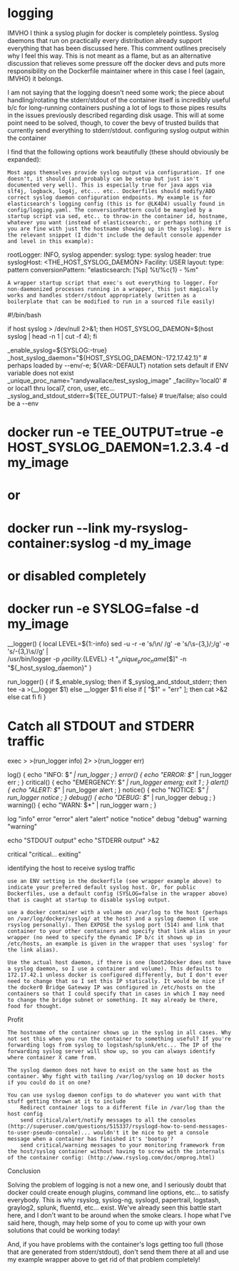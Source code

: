 logging
=======



IMVHO I think a syslog plugin for docker is completely pointless. Syslog daemons that run on practically every distribution already support everything that has been discussed here. This comment outlines precisely why I feel this way. This is not meant as a flame, but as an alternative discussion that relieves some pressure off the docker devs and puts more responsibility on the Dockerfile maintainer where in this case I feel (again, IMVHO) it belongs.

I am not saying that the logging doesn't need some work; the piece about handling/rotating the stderr/stdout of the container itself is incredibly useful b/c for long-running containers pushing a lot of logs to those pipes results in the issues previously described regarding disk usage. This will at some point need to be solved, though, to cover the bevy of trusted builds that currently send everything to stderr/stdout.
configuring syslog output within the container

I find that the following options work beautifully (these should obviously be expanded):

    Most apps themselves provide syslog output via configuration. If one doesn't, it should (and probably can be setup but just isn't documented very well). This is especially true for java apps via slf4j, logback, log4j, etc... etc.. Dockerfiles should modify/ADD correct syslog daemon configuration endpoints. My example is for elasticsearch's logging config (this is for @LK4D4) usually found in config/logging.yaml. The conversionPattern could be mangled by a startup script via sed, etc.. to throw-in the container id, hostname, whatever you want (instead of elasticsearch:, or perhaps nothing if you are fine with just the hostname showing up in the syslog). Here is the relevant snippet (I didn't include the default console appender and level in this example):

rootLogger: INFO, syslog
appender:
  syslog:
    type: syslog
    header: true
    syslogHost: <THE_HOST_SYSLOG_DAEMON>
    Facility: USER
    layout:
      type: pattern
      conversionPattern: "elasticsearch: [%p] %t/%c{1} - %m"

    A wrapper startup script that exec's out everything to logger. For non-daemonized processes running in a wrapper, this just magically works and handles stderr/stdout appropriately (written as a boilerplate that can be modified to run in a sourced file easily)

#!/bin/bash

if host syslog > /dev/null 2>&1; then HOST_SYSLOG_DAEMON=$(host syslog | head -n 1 | cut -f 4); fi

_enable_syslog=${SYSLOG:-true}
_host_syslog_daemon="${HOST_SYSLOG_DAEMON:-172.17.42.1}" # perhaps loaded by --env/-e; ${VAR:-DEFAULT} notation sets default if ENV variable does not exist
_unique_proc_name="randywallace/test_syslog_image"
_facility='local0' # or local1 thru local7, cron, user, etc...
_syslog_and_stdout_stderr=${TEE_OUTPUT:-false} # true/false; also could be a --env

# docker run -e TEE_OUTPUT=true -e HOST_SYSLOG_DAEMON=1.2.3.4 -d my_image
# or
# docker run --link my-rsyslog-container:syslog -d my_image
# or disabled completely
# docker run -e SYSLOG=false -d my_image

__logger() {
  local LEVEL=${1:-info}
  sed -u -r -e 's/\\n/ /g' -e 's/\s\-{3,}/;/g' -e 's/\-{3,}\s//g' |\
  /usr/bin/logger -p ${_facility}.${LEVEL}  -t "${_unique_proc_name}[$$]" -n "${_host_syslog_daemon}"
}

run_logger() {
  if $_enable_syslog; then
    if $_syslog_and_stdout_stderr; then
      tee -a >(__logger $1)
    else
      __logger $1
    fi
  else
    if [ "$1" = "err" ]; then
      cat >&2
    else
      cat
    fi
  fi
}

# Catch all STDOUT and STDERR traffic
exec > >(run_logger info) 2> >(run_logger err)

log() { echo "INFO: $*" | run_logger ; }
error() { echo "ERROR: $*" | run_logger err ; }
critical() { echo "EMERGENCY: $*" | run_logger emerg; exit 1 ; }
alert() { echo "ALERT: $*" | run_logger alert ; }
notice() { echo "NOTICE: $*" | run_logger notice ; }
debug() { echo "DEBUG: $*" | run_logger debug ; }
warning() { echo "WARN: $*" | run_logger warn ; }

log "info"
error "error"
alert "alert"
notice "notice"
debug "debug"
warning "warning"

echo "STDOUT output"
echo "STDERR output" >&2

critical "critical... exiting"

identifying the host to receive syslog traffic

    use an ENV setting in the dockerfile (see wrapper example above) to indicate your preferred default syslog host. Or, for public Dockerfiles, use a default config (SYSLOG=false in the wrapper above) that is caught at startup to disable syslog output.

    use a docker container with a volume on /var/log to the host (perhaps on /var/log/docker/syslog/ at the host) and a syslog daemon (I use rsyslog personally). Then EXPOSE the syslog port (514) and link that container to your other containers and specify that link alias in your wrapper (no need to specify the dynamic IP b/c it shows up in /etc/hosts, an example is given in the wrapper that uses 'syslog' for the link alias).

    Use the actual host daemon, if there is one (boot2docker does not have a syslog daemon, so I use a container and volume). This defaults to 172.17.42.1 unless docker is configured differently, but I don't ever need to change that so I set this IP statically. It would be nice if the docker0 Bridge Gateway IP was configured in /etc/hosts on the containers so that I could specify that in cases in which I may need to change the bridge subnet or something. It may already be there, food for thought.

Profit

    The hostname of the container shows up in the syslog in all cases. Why not set this when you run the container to something useful? If you're forwarding logs from syslog to logstash/splunk/etc... The IP of the forwarding syslog server will show up, so you can always identify where container X came from.

    The syslog daemon does not have to exist on the same host as the container. Why fight with tailing /var/log/syslog on 10 docker hosts if you could do it on one?

    You can use syslog daemon configs to do whatever you want with that stuff getting thrown at it to include
        Redirect container logs to a different file in /var/log than the host config
        send critical/alert/notify messages to all the consoles (http://superuser.com/questions/515337/rsyslogd-how-to-send-messages-to-user-pseudo-console)... wouldn't it be nice to get a console message when a container has finished it's 'bootup'?
        send critical/warning messages to your monitoring framework from the host/syslog container without having to screw with the internals of the container config: (http://www.rsyslog.com/doc/omprog.html)

Conclusion

Solving the problem of logging is not a new one, and I seriously doubt that docker could create enough plugins, command line options, etc... to satisfy everybody. This is why rsyslog, syslog-ng, syslogd, papertrail, logstash, graylog2, splunk, fluentd, etc... exist. We've already seen this battle start here, and I don't want to be around when the smoke clears. I hope what I've said here, though, may help some of you to come up with your own solutions that could be working today!

And, if you have problems with the container's logs getting too full (those that are generated from stderr/stdout), don't send them there at all and use my example wrapper above to get rid of that problem completely!

